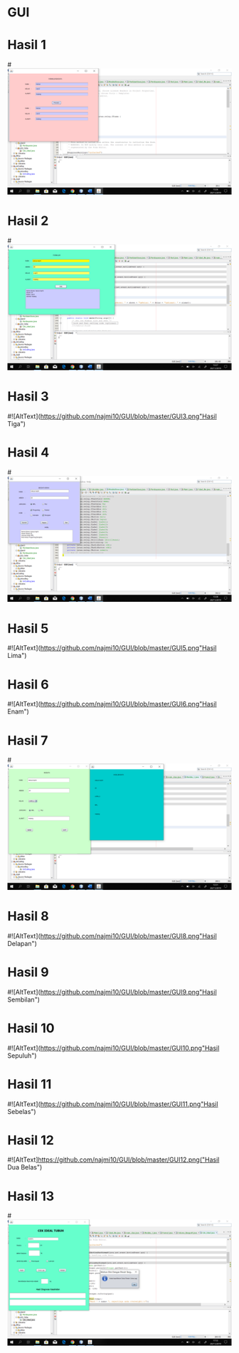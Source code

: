 # GUI
# Hasil 1
#![AltText](https://github.com/najmi10/GUI/blob/master/GUI1.png "Hasil Satu")
# Hasil 2
#![AltText](https://github.com/najmi10/GUI/blob/master/GUI2.png "Hasil Dua")
# Hasil 3
#![AltText](https://github.com/najmi10/GUI/blob/master/GUI3.png"Hasil Tiga")
# Hasil 4
#![AltText](https://github.com/najmi10/GUI/blob/master/GUI4.png "Hasil Empat")
# Hasil 5
#![AltText](https://github.com/najmi10/GUI/blob/master/GUI5.png"Hasil Lima")
# Hasil 6
#![AltText](https://github.com/najmi10/GUI/blob/master/GUI6.png"Hasil Enam")
# Hasil 7
#![AltText](https://github.com/najmi10/GUI/blob/master/GUI7.png "Hasil Tujuh")
# Hasil 8
#![AltText](https://github.com/najmi10/GUI/blob/master/GUI8.png"Hasil Delapan")
# Hasil 9
#![AltText](https://github.com/najmi10/GUI/blob/master/GUI9.png"Hasil Sembilan")
# Hasil 10
#![AltText](https://github.com/najmi10/GUI/blob/master/GUI10.png"Hasil Sepuluh")
# Hasil 11
#![AltText](https://github.com/najmi10/GUI/blob/master/GUI11.png"Hasil Sebelas")
# Hasil 12
#![AltText]https://github.com/najmi10/GUI/blob/master/GUI12.png("Hasil Dua Belas")
# Hasil 13
#![AltText](https://github.com/najmi10/GUI/blob/master/GUI13.png "Hasil Tiga Belas")


